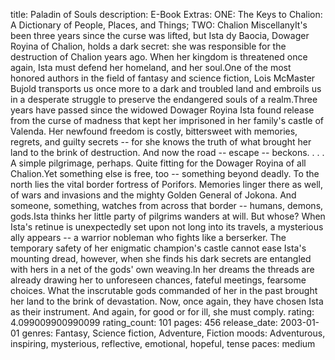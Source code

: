 title: Paladin of Souls
description: E-Book Extras: ONE: The Keys to Chalion: A Dictionary of People, Places, and Things; TWO: Chalion MiscellanyIt's been three years since the curse was lifted, but Ista dy Baocia, Dowager Royina of Chalion, holds a dark secret: she was responsible for the destruction of Chalion years ago. When her kingdom is threatened once again, Ista must defend her homeland, and her soul.One of the most honored authors in the field of fantasy and science fiction, Lois McMaster Bujold transports us once more to a dark and troubled land and embroils us in a desperate struggle to preserve the endangered souls of a realm.Three years have passed since the widowed Dowager Royina Ista found release from the curse of madness that kept her imprisoned in her family's castle of Valenda. Her newfound freedom is costly, bittersweet with memories, regrets, and guilty secrets -- for she knows the truth of what brought her land to the brink of destruction. And now the road -- escape -- beckons. . . . A simple pilgrimage, perhaps. Quite fitting for the Dowager Royina of all Chalion.Yet something else is free, too -- something beyond deadly. To the north lies the vital border fortress of Porifors. Memories linger there as well, of wars and invasions and the mighty Golden General of Jokona. And someone, something, watches from across that border -- humans, demons, gods.Ista thinks her little party of pilgrims wanders at will. But whose? When Ista's retinue is unexpectedly set upon not long into its travels, a mysterious ally appears -- a warrior nobleman who fights like a berserker. The temporary safety of her enigmatic champion's castle cannot ease Ista's mounting dread, however, when she finds his dark secrets are entangled with hers in a net of the gods' own weaving.In her dreams the threads are already drawing her to unforeseen chances, fateful meetings, fearsome choices. What the inscrutable gods commanded of her in the past brought her land to the brink of devastation. Now, once again, they have chosen Ista as their instrument. And again, for good or for ill, she must comply.
rating: 4.099009900990099
rating_count: 101
pages: 456
release_date: 2003-01-01
genres: Fantasy, Science fiction, Adventure, Fiction
moods: Adventurous, inspiring, mysterious, reflective, emotional, hopeful, tense
paces: medium